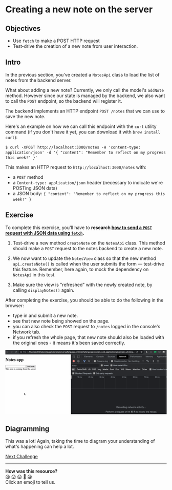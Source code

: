 # Creating a new note on the server

## Objectives

 * Use `fetch` to make a POST HTTP request
 * Test-drive the creation of a new note from user interaction.

## Intro

In the previous section, you've created a `NotesApi` class to load the list 
of notes from the backend server.

What about adding a new note? Currently, we only call the model's
`addNote` method. However since our state is managed by the backend, we also
want to call the `POST` endpoint, so the backend will register it.

The backend implements an HTTP endpoint `POST /notes` that we can use to save
the new note.

Here's an example on how we can call this endpoint with the `curl` utility
command (if you don't have it yet, you can download it with `brew install
curl`):

```
$ curl -XPOST http://localhost:3000/notes -H 'content-type: application/json' -d '{ "content": "Remember to reflect on my progress this week!" }'
```

This makes an HTTP request to `http://localhost:3000/notes` with:
 * a `POST` method
 * a `Content-type: application/json` header (necessary to indicate we're POSTing JSON data)
 * a JSON body: `{ "content": "Remember to reflect on my progress this week!" }`

<!-- OMITTED -->

## Exercise 

To complete this exercise, you'll have to **research [how to send a `POST`
request with JSON data using `fetch`](https://developer.mozilla.org/en-US/docs/Web/API/Fetch_API/Using_Fetch#uploading_json_data).**

1. Test-drive a new method `createNote` on the `NotesApi` class. This method
   should make a `POST` request to the notes backend to create a new note.

2. We now want to update the `NotesView` class so that the new method `api.createNote()` is called when the user submits the form — test-drive this feature. Remember, here again, to mock the dependency on `NotesApi` in this test.

3. Make sure the view is "refreshed" with the newly created note, by calling `displayNotes()` again.

After completing the exercise, you should be able to do the following in the
browser:
 * type in and submit a new note.
 * see that new note being showed on the page.
* you can also check the `POST` request to `/notes` logged in the console's Network tab.
 * if you refresh the whole page, that new note should also be loaded with the original ones - it means it's been saved correctly.

![](./resources/notes-fetch-2.gif)

## Diagramming

This was a lot! Again, taking the time to diagram your understanding of what's
happening can help a lot.

[Next Challenge](16_promises.md)

<!-- BEGIN GENERATED SECTION DO NOT EDIT -->

---

**How was this resource?**  
[😫](https://airtable.com/shrUJ3t7KLMqVRFKR?prefill_Repository=makersacademy/javascript-web-applications&prefill_File=contents/15_creating_new_note_server.md&prefill_Sentiment=😫) [😕](https://airtable.com/shrUJ3t7KLMqVRFKR?prefill_Repository=makersacademy/javascript-web-applications&prefill_File=contents/15_creating_new_note_server.md&prefill_Sentiment=😕) [😐](https://airtable.com/shrUJ3t7KLMqVRFKR?prefill_Repository=makersacademy/javascript-web-applications&prefill_File=contents/15_creating_new_note_server.md&prefill_Sentiment=😐) [🙂](https://airtable.com/shrUJ3t7KLMqVRFKR?prefill_Repository=makersacademy/javascript-web-applications&prefill_File=contents/15_creating_new_note_server.md&prefill_Sentiment=🙂) [😀](https://airtable.com/shrUJ3t7KLMqVRFKR?prefill_Repository=makersacademy/javascript-web-applications&prefill_File=contents/15_creating_new_note_server.md&prefill_Sentiment=😀)  
Click an emoji to tell us.

<!-- END GENERATED SECTION DO NOT EDIT -->
